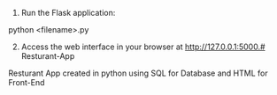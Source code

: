 1. Run the Flask application:

python &lt;filename&gt;.py

2. Access the web interface in your browser at http://127.0.0.1:5000.# Resturant-App

Resturant App created in python using SQL for Database and HTML for Front-End 
